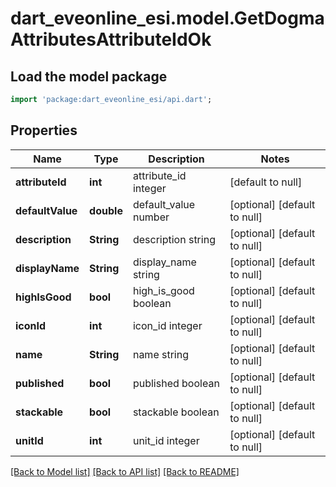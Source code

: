 # dart_eveonline_esi.model.GetDogmaAttributesAttributeIdOk

## Load the model package
```dart
import 'package:dart_eveonline_esi/api.dart';
```

## Properties
Name | Type | Description | Notes
------------ | ------------- | ------------- | -------------
**attributeId** | **int** | attribute_id integer | [default to null]
**defaultValue** | **double** | default_value number | [optional] [default to null]
**description** | **String** | description string | [optional] [default to null]
**displayName** | **String** | display_name string | [optional] [default to null]
**highIsGood** | **bool** | high_is_good boolean | [optional] [default to null]
**iconId** | **int** | icon_id integer | [optional] [default to null]
**name** | **String** | name string | [optional] [default to null]
**published** | **bool** | published boolean | [optional] [default to null]
**stackable** | **bool** | stackable boolean | [optional] [default to null]
**unitId** | **int** | unit_id integer | [optional] [default to null]

[[Back to Model list]](../README.md#documentation-for-models) [[Back to API list]](../README.md#documentation-for-api-endpoints) [[Back to README]](../README.md)


